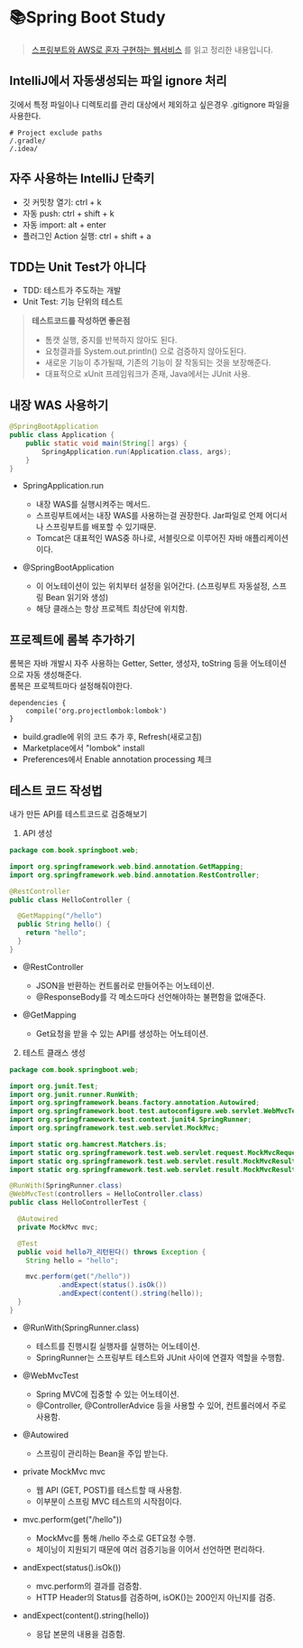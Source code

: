# 📚Spring Boot Study
> [스프링부트와 AWS로 혼자 구현하는 웹서비스](http://www.kyobobook.co.kr/product/detailViewKor.laf?ejkGb=KOR&mallGb=KOR&barcode=9788965402602) 를 읽고 정리한 내용입니다. 

## IntelliJ에서 자동생성되는 파일 ignore 처리
깃에서 특정 파일이나 디렉토리를 관리 대상에서 제외하고 싶은경우 .gitignore 파일을 사용한다.
```
# Project exclude paths
/.gradle/
/.idea/
```

## 자주 사용하는 IntelliJ 단축키 
- 깃 커밋창 열기: ctrl + k
- 자동 push: ctrl + shift + k
- 자동 import: alt + enter
- 플러그인 Action 실행: ctrl + shift + a

## TDD는 Unit Test가 아니다 
- TDD: 테스트가 주도하는 개발 
- Unit Test: 기능 단위의 테스트 
> <b>테스트코드를 작성하면 좋은점</b>
> - 톰캣 실행, 중지를 반복하지 않아도 된다. 
> - 요청결과를 System.out.println() 으로 검증하지 않아도된다. 
> - 새로운 기능이 추가될때, 기존의 기능이 잘 작동되는 것을 보장해준다.
> - 대표적으로 xUnit 프레임워크가 존재, Java에서는 JUnit 사용.

## 내장 WAS 사용하기 
```java
@SpringBootApplication
public class Application {
    public static void main(String[] args) {
        SpringApplication.run(Application.class, args);
    }
}
```
- SpringApplication.run
    - 내장 WAS를 실행시켜주는 메서드. 
    - 스프링부트에서는 내장 WAS를 사용하는걸 권장한다. Jar파일로 언제 어디서나 스프링부트를 배포할 수 있기때문.
    - Tomcat은 대표적인 WAS중 하나로, 서블릿으로 이루어진 자바 애플리케이션이다.   
    
- @SpringBootApplication
    - 이 어노테이션이 있는 위치부터 설정을 읽어간다. (스프링부트 자동설정, 스프링 Bean 읽기와 생성)
    - 해당 클래스는 항상 프로젝트 최상단에 위치함. 

## 프로젝트에 롬복 추가하기 
롬복은 자바 개발시 자주 사용하는 Getter, Setter, 생성자, toString 등을 어노테이션으로 자동 생성해준다. 
<br>롬복은 프로젝트마다 설정해줘야한다.  
```
dependencies {
    compile('org.projectlombok:lombok')
}
```
- build.gradle에 위의 코드 추가 후, Refresh(새로고침)
- Marketplace에서 "lombok" install 
- Preferences에서 Enable annotation processing 체크

## 테스트 코드 작성법 
내가 만든 API를 테스트코드로 검증해보기

1. API 생성 
```java
package com.book.springboot.web;

import org.springframework.web.bind.annotation.GetMapping;
import org.springframework.web.bind.annotation.RestController;

@RestController
public class HelloController {

  @GetMapping("/hello")
  public String hello() {
    return "hello";
  }
}
```
- @RestController 
  - JSON을 반환하는 컨트롤러로 만들어주는 어노테이션. 
  - @ResponseBody를 각 메소드마다 선언해야하는 불편함을 없애준다.
  
- @GetMapping
  - Get요청을 받을 수 있는 API를 생성하는 어노테이션. 
  
2. 테스트 클래스 생성
```java
package com.book.springboot.web;

import org.junit.Test;
import org.junit.runner.RunWith;
import org.springframework.beans.factory.annotation.Autowired;
import org.springframework.boot.test.autoconfigure.web.servlet.WebMvcTest;
import org.springframework.test.context.junit4.SpringRunner;
import org.springframework.test.web.servlet.MockMvc;

import static org.hamcrest.Matchers.is;
import static org.springframework.test.web.servlet.request.MockMvcRequestBuilders.get;
import static org.springframework.test.web.servlet.result.MockMvcResultMatchers.content;
import static org.springframework.test.web.servlet.result.MockMvcResultMatchers.status;

@RunWith(SpringRunner.class)  
@WebMvcTest(controllers = HelloController.class) 
public class HelloControllerTest {

  @Autowired  
  private MockMvc mvc;  

  @Test
  public void hello가_리턴된다() throws Exception {
    String hello = "hello";

    mvc.perform(get("/hello"))
            .andExpect(status().isOk()) 
            .andExpect(content().string(hello));  
  }
}
```
- @RunWith(SpringRunner.class)
  - 테스트를 진행시킬 실행자를 실행하는 어노테이션. 
  - SpringRunner는 스프링부트 테스트와 JUnit 사이에 연결자 역할을 수행함. 
  
- @WebMvcTest
  - Spring MVC에 집중할 수 있는 어노테이션. 
  - @Controller, @ControllerAdvice 등을 사용할 수 있어, 컨트롤러에서 주로 사용함. 
  
- @Autowired
  - 스프링이 관리하는 Bean을 주입 받는다. 
  
- private MockMvc mvc
  - 웹 API (GET, POST)를 테스트할 때 사용함. 
  - 이부분이 스프링 MVC 테스트의 시작점이다. 

- mvc.perform(get("/hello"))
  - MockMvc를 통해 /hello 주소로 GET요청 수행. 
  - 체이닝이 지원되기 때문에 여러 검증기능을 이어서 선언하면 편리하다. 
  
- andExpect(status().isOk()) 
  - mvc.perform의 결과를 검증함. 
  - HTTP Header의 Status를 검증하며, isOK()는 200인지 아닌지를 검증.
  
- andExpect(content().string(hello))
  - 응답 본문의 내용을 검증함.
  

